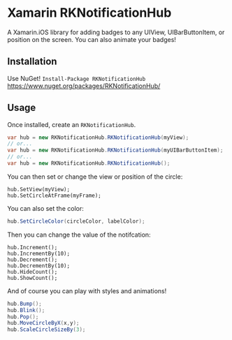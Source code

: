 # Xamarin RKNotificationHub
A Xamarin.iOS library for adding badges to any UIView, UIBarButtonItem, or position on the screen. You can also animate your badges!

## Installation

Use NuGet!
`Install-Package RKNotificationHub`
https://www.nuget.org/packages/RKNotificationHub/

## Usage

Once installed, create an `RKNotificationHub`.

```csharp
var hub = new RKNotificationHub.RKNotificationHub(myView);
// or...
var hub = new RKNotificationHub.RKNotificationHub(myUIBarButtonItem);
// or...
var hub = new RKNotificationHub.RKNotificationHub();
```

You can then set or change the view or position of the circle:

```chsarp
hub.SetView(myView);
hub.SetCircleAtFrame(myFrame);
```

You can also set the color:

```csharp
hub.SetCircleColor(circleColor, labelColor);
```

Then you can change the value of the notifcation:

```charp
hub.Increment();
hub.IncrementBy(10);
hub.Decrement();
hub.DecrementBy(10);
hub.HideCount();
hub.ShowCount();
```

And of course you can play with styles and animations!

```csharp
hub.Bump();
hub.Blink();
hub.Pop();
hub.MoveCircleByX(x,y);
hub.ScaleCircleSizeBy(3);
```

